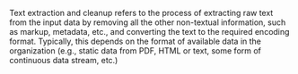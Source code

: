 Text extraction and cleanup refers to the process of extracting raw text from the input
data by removing all the other non-textual information, such as markup, metadata,
etc., and converting the text to the required encoding format. Typically, this depends
on the format of available data in the organization (e.g., static data from PDF, HTML
or text, some form of continuous data stream, etc.)

